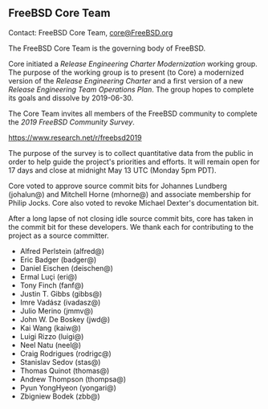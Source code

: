 ## FreeBSD Core Team ##

Contact: FreeBSD Core Team, <core@FreeBSD.org>  

The FreeBSD Core Team is the governing body of FreeBSD.

Core initiated a *Release Engineering Charter Modernization* working
group.  The purpose of the working group is to present (to Core) a
modernized version of the *Release Engineering Charter* and a first
version of a new *Release Engineering Team Operations Plan*.  The
group hopes to complete its goals and dissolve by 2019-06-30.

The Core Team invites all members of the FreeBSD community to
complete the *2019 FreeBSD Community Survey*.

https://www.research.net/r/freebsd2019

The purpose of the survey is to collect quantitative data from the
public in order to help guide the project's priorities and efforts.
It will remain open for 17 days and close at midnight May 13 UTC
(Monday 5pm PDT).

Core voted to approve source commit bits for Johannes Lundberg
(johalun@) and Mitchell Horne (mhorne@) and associate membership
for Philip Jocks.  Core also voted to revoke Michael Dexter's
documentation bit.

After a long lapse of not closing idle source commit bits, core has
taken in the commit bit for these developers.  We thank each for
contributing to the project as a source committer.

  - Alfred Perlstein (alfred@)
  - Eric Badger (badger@)
  - Daniel Eischen (deischen@)
  - Ermal Luçi (eri@)
  - Tony Finch (fanf@)
  - Justin T. Gibbs (gibbs@)
  - Imre Vadász (ivadasz@)
  - Julio Merino (jmmv@)
  - John W. De Boskey (jwd@)
  - Kai Wang (kaiw@)
  - Luigi Rizzo (luigi@)
  - Neel Natu (neel@)
  - Craig Rodrigues (rodrigc@)
  - Stanislav Sedov (stas@)
  - Thomas Quinot (thomas@)
  - Andrew Thompson (thompsa@)
  - Pyun YongHyeon (yongari@)
  - Zbigniew Bodek (zbb@)
